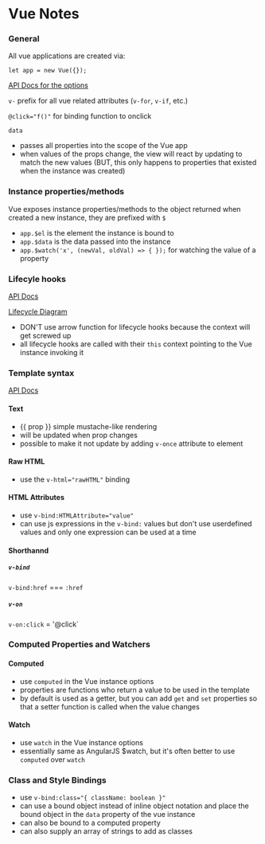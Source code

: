# Vue Notes

### General
All vue applications are created via:

`let app = new Vue({});`

[API Docs for the options](https://vuejs.org/v2/api/#Options-Data)

`v-` prefix for all vue related attributes (`v-for`, `v-if`, etc.)

`@click="f()"` for binding function to onclick 

`data` 
- passes all properties into the scope of the Vue app 
- when values of the props change, the view will react by updating to match the new values (BUT, this only happens to properties that existed when the instance was created)

### Instance properties/methods
Vue exposes instance properties/methods to the object returned when created a new instance, they are prefixed with `$`
- `app.$el` is the element the instance is bound to
- `app.$data` is the data passed into the instance
- `app.$watch('x', (newVal, oldVal) => { });` for watching the value of a property

### Lifecyle hooks
[API Docs](https://vuejs.org/v2/api/#Options-Lifecycle-Hooks)

[Lifecycle Diagram](https://vuejs.org/v2/guide/instance.html#Lifecycle-Diagram)

- DON'T use arrow function for lifecycle hooks because the context will get screwed up
- all lifecycle hooks are called with their `this` context pointing to the Vue instance invoking it

### Template syntax
[API Docs](https://vuejs.org/v2/guide/syntax.html)
#### Text
- {{ prop }} simple mustache-like rendering
- will be updated when prop changes
- possible to make it not update by adding `v-once` attribute to element
#### Raw HTML
- use the `v-html="rawHTML"` binding
#### HTML Attributes
- use `v-bind:HTMLAttribute="value"`
- can use js expressions in the `v-bind:` values but don't use userdefined values and only one expression can be used at a time

#### Shorthannd
##### `v-bind`
`v-bind:href` === `:href`
##### `v-on`
`v-on:click` = '@click`


### Computed Properties and Watchers
#### Computed
- use `computed` in the Vue instance options
- properties are functions who return a value to be used in the template
- by default is used as a getter, but you can add `get` and `set` properties so that a setter function is called when the value changes
#### Watch
- use `watch` in the Vue instance options
- essentially same as AngularJS $watch, but it's often better to use `computed` over `watch`

### Class and Style Bindings
- use `v-bind:class="{ className: boolean }"`
- can use a bound object instead of inline object notation and place the bound object in the `data` property of the vue instance
- can also be bound to a computed property
- can also supply an array of strings to add as classes


